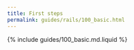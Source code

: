 ```yaml
---
title: First steps
permalink: guides/rails/100_basic.html
---
```


{% include guides/100_basic.md.liquid %}
